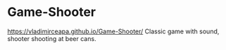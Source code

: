 # Game-Shooter
https://vladimirceapa.github.io/Game-Shooter/
Classic game with sound, shooter shooting at beer cans.
